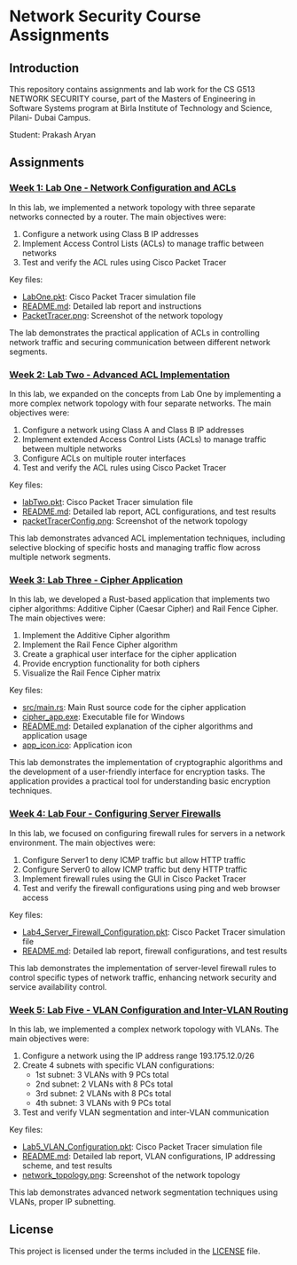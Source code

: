 # Network Security Course Assignments

## Introduction

This repository contains assignments and lab work for the CS G513 NETWORK SECURITY course, part of the Masters of Engineering in Software Systems program at Birla Institute of Technology and Science, Pilani- Dubai Campus.

Student: Prakash Aryan

## Assignments

### [Week 1: Lab One - Network Configuration and ACLs](./LabOne)

In this lab, we implemented a network topology with three separate networks connected by a router. The main objectives were:

1. Configure a network using Class B IP addresses
2. Implement Access Control Lists (ACLs) to manage traffic between networks
3. Test and verify the ACL rules using Cisco Packet Tracer

Key files:
- [LabOne.pkt](./LabOne/LabOne.pkt): Cisco Packet Tracer simulation file
- [README.md](./LabOne/README.md): Detailed lab report and instructions
- [PacketTracer.png](./LabOne/PacketTracer.png): Screenshot of the network topology

The lab demonstrates the practical application of ACLs in controlling network traffic and securing communication between different network segments.

### [Week 2: Lab Two - Advanced ACL Implementation](./LabTwo)

In this lab, we expanded on the concepts from Lab One by implementing a more complex network topology with four separate networks. The main objectives were:

1. Configure a network using Class A and Class B IP addresses
2. Implement extended Access Control Lists (ACLs) to manage traffic between multiple networks
3. Configure ACLs on multiple router interfaces
4. Test and verify the ACL rules using Cisco Packet Tracer

Key files:
- [labTwo.pkt](./LabTwo/labTwo.pkt): Cisco Packet Tracer simulation file
- [README.md](./LabTwo/README.md): Detailed lab report, ACL configurations, and test results
- [packetTracerConfig.png](./LabTwo/packetTracerConfig.png): Screenshot of the network topology

This lab demonstrates advanced ACL implementation techniques, including selective blocking of specific hosts and managing traffic flow across multiple network segments.

### [Week 3: Lab Three - Cipher Application](./LabThree)

In this lab, we developed a Rust-based application that implements two cipher algorithms: Additive Cipher (Caesar Cipher) and Rail Fence Cipher. The main objectives were:

1. Implement the Additive Cipher algorithm
2. Implement the Rail Fence Cipher algorithm
3. Create a graphical user interface for the cipher application
4. Provide encryption functionality for both ciphers
5. Visualize the Rail Fence Cipher matrix

Key files:
- [src/main.rs](./LabThree/src/main.rs): Main Rust source code for the cipher application
- [cipher_app.exe](./LabThree/cipher_app.exe): Executable file for Windows
- [README.md](./LabThree/README.md): Detailed explanation of the cipher algorithms and application usage
- [app_icon.ico](./LabThree/app_icon.ico): Application icon

This lab demonstrates the implementation of cryptographic algorithms and the development of a user-friendly interface for encryption tasks. The application provides a practical tool for understanding basic encryption techniques.

### [Week 4: Lab Four - Configuring Server Firewalls](./LabFour)

In this lab, we focused on configuring firewall rules for servers in a network environment. The main objectives were:

1. Configure Server1 to deny ICMP traffic but allow HTTP traffic
2. Configure Server0 to allow ICMP traffic but deny HTTP traffic
3. Implement firewall rules using the GUI in Cisco Packet Tracer
4. Test and verify the firewall configurations using ping and web browser access

Key files:
- [Lab4_Server_Firewall_Configuration.pkt](./LabFour/Lab4_Server_Firewall_Configuration.pkt): Cisco Packet Tracer simulation file
- [README.md](./LabFour/README.md): Detailed lab report, firewall configurations, and test results

This lab demonstrates the implementation of server-level firewall rules to control specific types of network traffic, enhancing network security and service availability control.

### [Week 5: Lab Five - VLAN Configuration and Inter-VLAN Routing](./LabFive)

In this lab, we implemented a complex network topology with VLANs. The main objectives were:

1. Configure a network using the IP address range 193.175.12.0/26
2. Create 4 subnets with specific VLAN configurations:
   - 1st subnet: 3 VLANs with 9 PCs total
   - 2nd subnet: 2 VLANs with 8 PCs total
   - 3rd subnet: 2 VLANs with 8 PCs total
   - 4th subnet: 3 VLANs with 9 PCs total
3. Test and verify VLAN segmentation and inter-VLAN communication

Key files:
- [Lab5_VLAN_Configuration.pkt](./LabFive/Lab5_VLAN_Configuration.pkt): Cisco Packet Tracer simulation file
- [README.md](./LabFive/README.md): Detailed lab report, VLAN configurations, IP addressing scheme, and test results
- [network_topology.png](./LabFive/network_topology.png): Screenshot of the network topology

This lab demonstrates advanced network segmentation techniques using VLANs, proper IP subnetting. 


## License

This project is licensed under the terms included in the [LICENSE](./LICENSE) file.
